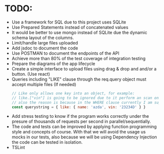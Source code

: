# TODO:

- Use a framework for SQL due to this project uses SQLite
- Use Prepared Statements instead of concatenated values
- It would be better to use mongo instead of SQLite due the dynamic schema layout of the columns.
- Limit/handle large files uploaded
- Add jsdoc to document the code
- Use POSTMAN to document the endpoints of the API
- Achieve more than 80% of the test coverage of integration testing
- Prepare the diagrams of the app lifecycle
- Create a simple interface to upload files using drag & drop and and/or a button. (Use react)
- Queries including "LIKE" clause through the req.query object must accept multiple files (If needed)
  ```js
  // Like only allows one key into an object, for example:
  // like.["vin"] is going to be ignored due to it perform an scan on the first key found.
  // also the reason is because in the WHERE clause currently I am supporting one field.
  const querystring = { like: { name: 'azda', vin: '23234D' } }

  ```
- Add stress testing to know if the program works correctly under the presure of thousands of requests per second in parallel/sequentially.
- The code and tests can be improved by applying function programming style and concepts of course.
  With that we will avoid the usage us mocks in our tests, also because we will be using Dependency Injection the code can be tested in isolation.
- TSLint